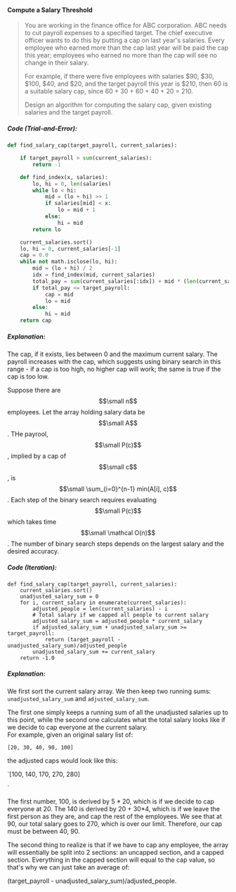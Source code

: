 #### Compute a Salary Threshold

> You are working in the finance office for ABC corporation. ABC needs to cut payroll expenses to a specified target. The chief executive officer wants to do this by putting a cap on last year's salaries. Every employee who earned more than the cap last year will be paid the cap this year; employees who earned no more than the cap will see no change in their salary.
>
> For example, if there were five employees with salaries $90, $30, $100, $40, and $20, and the target payroll this year is $210, then 60 is a suitable salary cap, since 60 + 30 + 60 + 40 + 20 = 210.
>
> Design an algorithm for computing the salary cap, given existing salaries and the target payroll.

##### Code \(Trial-and-Error\):

```py
def find_salary_cap(target_payroll, current_salaries):

    if target_payroll > sum(current_salaries):
        return -1

    def find_index(x, salaries):
        lo, hi = 0, len(salaries)
        while lo < hi:
            mid = (lo + hi) >> 1
            if salaries[mid] < x:
                lo = mid + 1
            else:
                hi = mid
        return lo

    current_salaries.sort()
    lo, hi = 0, current_salaries[-1]
    cap = 0.0
    while not math.isclose(lo, hi):
        mid = (lo + hi) / 2
        idx = find_index(mid, current_salaries)
        total_pay = sum(current_salaries[:idx]) + mid * (len(current_salaries) - idx)
        if total_pay <= target_payroll:
            cap = mid
            lo = mid
        else:
            hi = mid
    return cap
```

##### Explanation:

The cap, if it exists, lies between 0 and the maximum current salary. The payroll increases with the cap, which suggests using binary search in this range - if a cap is too high, no higher cap will work; the same is true if the cap is too low.

Suppose there are $$\small n$$ employees. Let the array holding salary data be $$\small A$$. THe payrool, $$\small P(c)$$, implied by a cap of $$\small c$$, is $$\small \sum_{i=0}^{n-1} min(A[i], c)$$. Each step of the binary search requires evaluating $$\small P(c)$$ which takes time $$\small \mathcal O(n)$$. The number of binary search steps depends on the largest salary and the desired accuracy. 

##### Code \(Iteration\):

```
def find_salary_cap(target_payroll, current_salaries):
    current_salaries.sort()
    unadjusted_salary_sum = 0
    for i, current_salary in enumerate(current_salaries):
        adjusted_people = len(current_salaries) - i
        # Total salary if we capped all people to current salary
        adjusted_salary_sum = adjusted_people * current_salary
        if adjusted_salary_sum + unadjusted_salary_sum >= target_payroll:
            return (target_payroll - unadjusted_salary_sum)/adjusted_people
        unadjusted_salary_sum += current_salary
    return -1.0
```

##### Explanation:

We first sort the current salary array. We then keep two running sums:  
 `unadjusted_salary_sum` and `adjusted_salary_sum`.

The first one simply keeps a running sum of all the unadjusted salaries up to this point, while the second one calculates what the total salary looks like if we decide to cap everyone at the current salary.   
For example, given an original salary list of:

`[20, 30, 40, 90, 100]`

the adjusted caps would look like this:

\`\[100, 140, 170, 270, 280\]

\`

The first number, 100, is derived by 5 \* 20, which is if we decide to cap everyone at 20. The 140 is derived by 20 + 30\*4, which is if we leave the first person as they are, and cap the rest of the employees. We see that at 90, our total salary goes to 270, which is over our limit. Therefore, our cap must be between 40, 90.

The second thing to realize is that if we have to cap any employee, the array will essentially be split into 2 sections: an uncapped section, and a capped section. Everything in the capped section will equal to the cap value, so that's why we can just take an average of:

\(target\_payroll - unadjusted\_salary\_sum\)/adjusted\_people.

